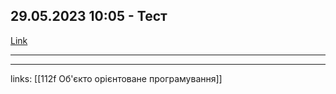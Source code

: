 ## 29.05.2023 10:05 - Тест

[Link](https://moodle.zp.edu.ua/mod/quiz/view.php?id=109147)

---




---

links: [[112f Об'єкто орієнтоване програмування]]

